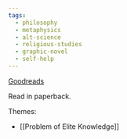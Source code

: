 ```yaml
---
tags:
  - philosophy
  - metaphysics
  - alt-science
  - religious-studies
  - graphic-novel
  - self-help
---
```

[Goodreads](https://www.goodreads.com/book/show/25032902-the-universe-is-virtual)

Read in paperback.

Themes:

* [[Problem of Elite Knowledge]]